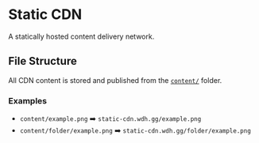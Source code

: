 # Static CDN
A statically hosted content delivery network.

## File Structure
All CDN content is stored and published from the [`content/`](https://github.com/wdhdev/static-cdn/tree/main/content) folder.

### Examples

- `content/example.png` ➡️ `static-cdn.wdh.gg/example.png`
- `content/folder/example.png` ➡️ `static-cdn.wdh.gg/folder/example.png`
